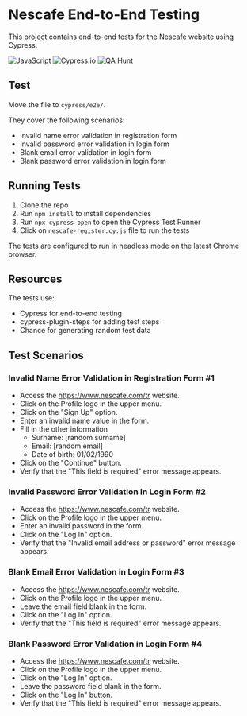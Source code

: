 # Nescafe End-to-End Testing

This project contains end-to-end tests for the Nescafe website using Cypress.

<img src="https://img.shields.io/badge/JavaScript-F7DF1E.svg?style=for-the-badge&logo=JavaScript&logoColor=black" alt="JavaScript" />  <img src="https://img.shields.io/badge/tested%20with-Cypress-04C38E.svg" alt="Cypress.io" /> <img src="https://img.shields.io/badge/QA_Hunt-Academy-blue" alt="QA Hunt" />
## Test

Move the file to  `cypress/e2e/`.

They cover the following scenarios:

* Invalid name error validation in registration form
* Invalid password error validation in login form
* Blank email error validation in login form
* Blank password error validation in login form

## Running Tests

1. Clone the repo
2. Run `npm install` to install dependencies
3. Run `npx cypress open` to open the Cypress Test Runner
4. Click on `nescafe-register.cy.js` file to run the tests

The tests are configured to run in headless mode on the latest Chrome browser.

## Resources

The tests use:

* Cypress for end-to-end testing
* cypress-plugin-steps for adding test steps
* Chance for generating random test data

## Test Scenarios

### Invalid Name Error Validation in Registration Form #1

* Access the https://www.nescafe.com/tr website.
* Click on the Profile logo in the upper menu.
* Click on the "Sign Up" option.
* Enter an invalid name value in the form.
* Fill in the other information
    * Surname: [random surname]
    * Email: [random email]
    * Date of birth: 01/02/1990
* Click on the "Continue" button.
* Verify that the "This field is required" error message appears.

### Invalid Password Error Validation in Login Form #2

* Access the https://www.nescafe.com/tr website.
* Click on the Profile logo in the upper menu.
* Enter an invalid password in the form.
* Click on the "Log In" option.
* Verify that the "Invalid email address or password" error message appears.

### Blank Email Error Validation in Login Form #3

* Access the https://www.nescafe.com/tr website.
* Click on the Profile logo in the upper menu.
* Leave the email field blank in the form.
* Click on the "Log In" option.
* Verify that the "This field is required" error message appears.

### Blank Password Error Validation in Login Form #4

* Access the https://www.nescafe.com/tr website.
* Click on the Profile logo in the upper menu.
* Click on the "Log In" option.
* Leave the password field blank in the form.
* Click on the "Log In" button.
* Verify that the "This field is required" error message appears.
